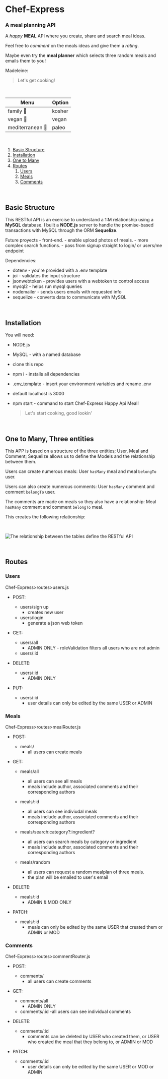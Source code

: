 # Chef-Express

### A meal planning API

A _happy_ **MEAL** API where you create, share and search meal ideas.

Feel free to _comment_ on the meals ideas and give them a _rating_.

Maybe even try the **meal planner** which selects three random meals and emails them to you!

Madeleine:

> Let's get cooking!

&nbsp;
&nbsp;
&nbsp;

| Menu                  | Option |
| --------------------- | ------ |
| family :taco:         | kosher |
| vegan :green_salad:   | vegan  |
| mediterranean :pizza: | paleo  |

&nbsp;
&nbsp;
&nbsp;

1. [Basic Structure](##Basic-Structure)
2. [Installation](##Installation)
3. [One to Many](##One-to-Many,-Three-entities)
4. [Routes](##Routes)
   1. [Users](###Users)
   1. [Meals](###Meals)
   1. [Comments](###Comments)

&nbsp;
&nbsp;
&nbsp;

## Basic Structure

This RESTful API is an exercise to understand a 1:M relationship using a **MySQL** database. I built a **NODE.js** server to handle the promise-based transactions with MySQL through the ORM **Sequelize**.

Future proyects - front-end. - enable upload photos of meals. - more complex search functions. - pass from signup straight to login/ or users/me endpoint

Dependencies:

- dotenv - you're provided with a .env template
- joi - validates the input structure
- jsonwebtoken - provides users with a webtoken to control access
- mysql2 - helps run mysql queries
- nodemailer - sends users emails with requested info
- sequelize - converts data to communicate with MySQL

&nbsp;
&nbsp;
&nbsp;

## Installation

You will need:

- NODE.js
- MySQL - with a named database
- clone this repo
- npm i - installs all dependencies
- .env_template - insert your environment variables and rename .env
- default localhost is 3000
- npm start - command to start Chef-Express Happy Api Meal!

  > Let's start cooking, good lookin'

  &nbsp;
  &nbsp;
  &nbsp;

## One to Many, Three entities

This APP is based on a structure of the three entities; User, Meal and Comment;
Sequelize allows us to define the Models and the relationship between them.

Users can create numerous meals: User `hasMany` meal and meal `belongTo` user.

Users can also create numerous comments: User `hasMany` comment and comment `belongTo` user.

The comments are made on meals so they also have a relationship: Meal `hasMany` comment and comment `belongTo` meal.

This creates the following relationship:

&nbsp;
&nbsp;
&nbsp;

![The relationship between the tables define the RESTful API](./img/menutables.png)

&nbsp;
&nbsp;
&nbsp;

## Routes

### Users

Chef-Express>routes>users.js

- POST:
  - users/sign up
    - creates new user
  - users/login
    - generate a json web token
- GET:
  - users/all
    - ADMIN ONLY - roleValidation filters all users who are not admin
  - users/:id
- DELETE:
  - users/:id
    - ADMIN ONLY
- PUT:

  - users/:id
    - user details can only be edited by the same USER or ADMIN

### Meals

Chef-Express>routes>mealRouter.js

- POST:
  - meals/
    - all users can create meals
- GET:

  - meals/all
    - all users can see all meals
    - meals include author, associated comments and their corresponding authors
  - meals/:id

    - all users can see indiviudal meals
    - meals include author, associated comments and their corresponding authors

  - meals/search:category?:ingredient?

    - all users can search meals by category or ingredient
    - meals include author, associated comments and their corresponding authors

  - meals/random
    - all users can request a random mealplan of three meals.
    - the plan will be emailed to user's email

- DELETE:
  - meals/:id
    - ADMIN & MOD ONLY
- PATCH:
  - meals/:id
    - meals can only be edited by the same USER that created them or ADMIN or MOD

### Comments

Chef-Express>routes>commentRouter.js

- POST:
  - comments/
    - all users can create comments
- GET:
  - comments/all
    - ADMIN ONLY
  - comments/:id
    -all users can see individual comments
- DELETE:
  - comments/:id
    - comments can be deleted by USER who created them, or USER who created the meal that they belong to, or ADMIN or MOD
- PATCH:

  - comments/:id
    - user details can only be edited by the same USER or MOD or ADMIN
